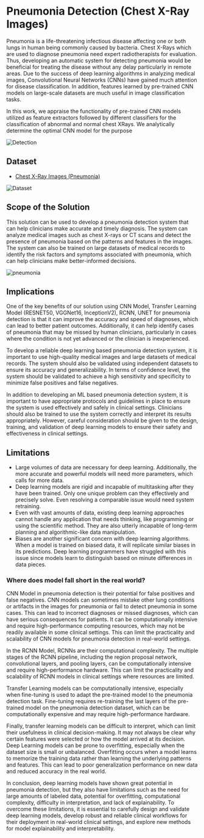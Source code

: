 
# Pneumonia Detection (Chest X-Ray Images)

Pneumonia is a life-threatening infectious disease affecting one or both lungs in human being commonly caused by bacteria. Chest X-Rays which are used to diagnose pneumonia need expert radiotherapists for evaluation. Thus, developing an automatic system for detecting pneumonia would be beneficial for treating the disease without any delay particularly in remote areas. Due to the success of deep learning algorithms in analyzing medical images, Convolutional Neural Networks (CNNs) have gained much attention for disease classification. In addition, features learned by pre-trained CNN models on large-scale datasets are much
useful in image classification tasks.

In this work, we appraise the functionality of pre-trained CNN models utilized as feature extractors followed by different classifiers for the classification of abnormal and normal chest XRays. We analytically determine the optimal CNN model for
the purpose

![Detection](https://t3.ftcdn.net/jpg/04/18/16/40/360_F_418164052_QGPKROsHIZryZi8f6UOFt2s8VLoDQBYh.jpg)

## Dataset

 - [Chest X-Ray Images (Pneumonia)](https://www.kaggle.com/datasets/paultimothymooney/chest-xray-pneumonia/data)

![Dataset](https://www.mdpi.com/diagnostics/diagnostics-10-00417/article_deploy/html/images/diagnostics-10-00417-g002.png)
 
## Scope of the Solution
This solution can be used to develop a pneumonia detection system that can help clinicians make accurate and timely diagnosis. The system can analyze medical images such as chest X-rays or CT scans and detect the presence of pneumonia based on the patterns and features in the images. The system can also be trained on large datasets of medical records to identify the risk factors and symptoms associated with pneumonia, which can help clinicians make
better-informed decisions.

![pneumonia](https://www.mdpi.com/applsci/applsci-10-03233/article_deploy/html/images/applsci-10-03233-g008.png)


## Implications 
One of the key benefits of our solution using CNN Model, Transfer Learning Model (RESNET50, VGGNet16, InceptionV2), RCNN, UNET for pneumonia detection is that it can improve the accuracy and speed of diagnoses, which can lead to better patient outcomes.
Additionally, it can help identify cases of pneumonia that may be missed by human clinicians, particularly in cases where the condition is not yet advanced or the clinician is inexperienced.

To develop a reliable deep learning based pneumonia detection system, it is important to use high-quality medical images and large datasets of medical records. The system should also be
validated using independent datasets to ensure its accuracy and generalizability. In terms of confidence level, the system should be validated to achieve a high sensitivity and specificity to
minimize false positives and false negatives.

In addition to developing an ML based pneumonia detection system, it is important to have appropriate protocols and guidelines in place to ensure the system is used effectively and
safely in clinical settings. Clinicians should also be trained to use the system correctly and interpret its results appropriately. However, careful consideration should be given to the
design, training, and validation of deep learning models to ensure their safety and effectiveness in clinical settings.




## Limitations 
- Large volumes of data are necessary for deep learning. Additionally, the more accurate and powerful models will need more parameters, which calls for more data.
- Deep learning models are rigid and incapable of multitasking after they have been trained. Only one unique problem can they effectively and precisely solve. Even resolving a comparable issue would need system retraining.
- Even with vast amounts of data, existing deep learning approaches cannot handle any application that needs thinking, like programming or using the scientific method. They are also utterly incapable of long-term planning and algorithmic-like data manipulation.
- Biases are another significant concern with deep learning algorithms. When a model is trained on biased data, it will replicate similar biases in its predictions. Deep learning programmers have struggled with this issue since models learn to distinguish based on minute differences in data pieces.


### Where does model fall short in the real world?

CNN Model in pneumonia detection is their potential for false positives and false negatives. CNN models can sometimes mistake other lung conditions or artifacts in the images for pneumonia or fail to detect pneumonia in some cases. This can lead to incorrect diagnoses or missed diagnoses, which can have serious consequences for patients. It can be computationally intensive and require high-performance computing resources, which may not be readily available in some clinical settings. This can limit the practicality and scalability of CNN models for pneumonia detection in real-world settings.

In the RCNN Model, RCNNs are their computational complexity. The multiple stages of the RCNN pipeline, including the region proposal network, convolutional layers, and pooling layers, can be computationally intensive and require high-performance hardware. This can limit the practicality and scalability of RCNN models in clinical settings where resources are limited.

Transfer Learning models can be computationally intensive, especially when fine-tuning is used to adapt the pre-trained model to the pneumonia detection task. Fine-tuning requires re-training the last layers of the pre-trained model on the pneumonia detection dataset, which can be computationally expensive and may require high-performance hardware.

Finally, transfer learning models can be difficult to interpret, which can limit their usefulness in clinical decision-making. It may not always be clear why certain features were selected or how
the model arrived at its decision. Deep Learning models can be prone to overfitting, especially when the dataset size is small or
unbalanced. Overfitting occurs when a model learns to memorize the training data rather than learning the underlying patterns and features. This can lead to poor generalization performance on new data and reduced accuracy in the real world.

In conclusion, deep learning models have shown great potential in pneumonia detection, but they also have limitations such as the need for large amounts of labeled data, potential for overfitting, computational complexity, difficulty in interpretation, and lack of explainability. To overcome these limitations, it is essential to carefully design and validate deep learning models, develop robust and reliable clinical workflows for their deployment in real-world clinical settings, and explore new methods for model explainability and interpretability.






